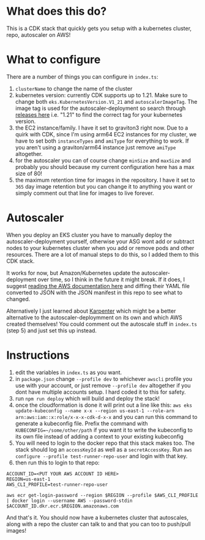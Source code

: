 # What does this do?

This is a CDK stack that quickly gets you setup with a kubernetes cluster, repo, autoscaler on AWS!

# What to configure

There are a number of things you can configure in `index.ts`:

1. `clusterName` to change the name of the cluster
2. kubernetes version: currently CDK supports up to 1.21. Make sure to change both `eks.KubernetesVersion.V1_21` and `autoscalerImageTag`. The image tag is used for the autoscaler-deployment so search through [releases here](https://github.com/kubernetes/autoscaler/releases) i.e. "1.21" to find the correct tag for your kubernetes version.
3. the EC2 instance/family. I have it set to graviton3 right now. Due to a quirk with CDK, since I'm using arm64 EC2 instances for my cluster, we have to set both `instanceTypes` and `amiType` for everything to work. If you aren't using a graviton/arm64 instance just remove `amiType` altogether.
4. for the autoscaler you can of course change `minSize` and `maxSize` and probably you should because my current configuration here has a max size of 80!
5. the maximum retention time for images in the repository. I have it set to `365` day image retention but you can change it to anything you want or simply comment out that line for images to live forever.

# Autoscaler

When you deploy an EKS cluster you have to manually deploy the autoscaler-deployment yourself, otherwise your ASG wont add or subtract nodes to your kubernetes cluster when you add or remove pods and other resources. There are a lot of manual steps to do this, so I added them to this CDK stack.

It works for now, but Amazon/Kubernetes update the autoscaler-deployment over time, so I think in the future it might break. If it does, I suggest [reading the AWS documentation here](https://docs.aws.amazon.com/eks/latest/userguide/autoscaling.html) and diffing their YAML file converted to JSON with the JSON manifest in this repo to see what to changed.

Alternatively I just learned about [Karpenter](https://github.com/aws/karpenter) which might be a better alternative to the autoscaler-deploymment on its own and which AWS created themselves! You could comment out the autoscale stuff in `index.ts` (step 5) and just set this up instead.

# Instructions

1. edit the variables in `index.ts` as you want.
2. in `package.json` change `--profile dev` to whichever `awscli` profile you use with your account, or just remove `--profile dev` altogether if you dont have multiple accounts setup. I hard coded it to this for safety.
3. run `npm run deploy` which will build and deploy the stack!
4. once the cloudformation is done it will print out a line like this:
`aws eks update-kubeconfig --name x-x --region us-east-1 --role-arn arn:aws:iam::x:role/x-x-x-cdk-d-x-x` and you can run this command to generate a kubeconfig file. Prefix the command with `KUBECONFIG=~/some/other/path` if you want it to write the kubeconfig to its own file instead of adding a context to your existing kubeconfig
5. You will need to login to the docker repo that this stack makes too. The stack should log an `accessKeyId` as well as a `secretAccessKey`. Run `aws configure --profile test-runner-repo-user` and login with that key.
6. then run this to login to that repo:

```
ACCOUNT_ID=<PUT YOUR AWS ACCOUNT ID HERE>
REGION=us-east-1
AWS_CLI_PROFILE=test-runner-repo-user

aws ecr get-login-password --region $REGION --profile $AWS_CLI_PROFILE | docker login --username AWS --password-stdin $ACCOUNT_ID.dkr.ecr.$REGION.amazonaws.com
```

And that's it. You should now have a kubernetes cluster that autoscales, along with a repo the cluster can talk to and that you can too to push/pull images!
